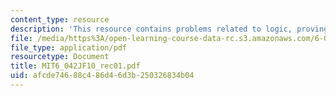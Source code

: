 ```yaml
---
content_type: resource
description: 'This resource contains problems related to logic, proving an implication. '
file: /media/https%3A/open-learning-course-data-rc.s3.amazonaws.com/6-042j-mathematics-for-computer-science-fall-2010/afcde74688c486d46d3b250326834b04_MIT6_042JF10_rec01.pdf
file_type: application/pdf
resourcetype: Document
title: MIT6_042JF10_rec01.pdf
uid: afcde746-88c4-86d4-6d3b-250326834b04
---
```

